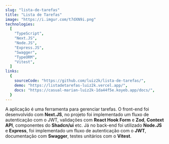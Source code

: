 ```yaml
---
slug: "lista-de-tarefas"
title: "Lista de Tarefas"
image: "https://i.imgur.com/t7dXN9i.png"
technologies:
  [
    "TypeScript",
    "Next.JS",
    "Node.JS",
    "Express.JS",
    "Swagger",
    "TypeORM",
    "Vitest",
  ]
links:
  {
    sourceCode: "https://github.com/luiz2k/lista-de-tarefas/",
    demo: "https://listadetarefas-luiz2k.vercel.app/",
    docs: "https://casual-marian-luiz2k-1da44f5e.koyeb.app/docs/",
  }
---
```


A aplicação é uma ferramenta para gerenciar tarefas. O front-end foi desenvolvido com **Next.JS**, no projeto foi implementado um fluxo de autenticação com o JWT, validações com **React Hook Form** e **Zod**, **Context API**, componentes do **Shadcn/ui** etc. Já no back-end foi utilizado **Node.JS** e **Express**, foi implementado um fluxo de autenticação com o **JWT**, documentação com **Swagger**, testes unitários com o **Vitest**.
